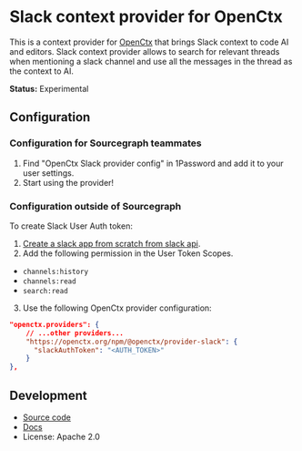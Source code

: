 # Slack context provider for OpenCtx

This is a context provider for [OpenCtx](https://openctx.org) that brings Slack context to code AI and editors. Slack context provider allows to search for relevant threads when mentioning a slack channel and use all the messages in the thread as the context to AI.

**Status:** Experimental

## Configuration


### Configuration for Sourcegraph teammates

1. Find "OpenCtx Slack provider config" in 1Password and add it to your user settings.
2. Start using the provider!


### Configuration outside of Sourcegraph

To create Slack User Auth token:

1. [Create a slack app from scratch from slack api](https://api.slack.com/apps).
2. Add the following permission in the User Token Scopes.
 - `channels:history`
 - `channels:read`
 - `search:read`
3. Use the following OpenCtx provider configuration:

```json
"openctx.providers": {
    // ...other providers...
    "https://openctx.org/npm/@openctx/provider-slack": {
      "slackAuthToken": "<AUTH_TOKEN>"
    }
},
```

## Development

- [Source code](https://sourcegraph.com/github.com/sourcegraph/openctx/-/tree/provider/linear)
- [Docs](https://openctx.org/docs/providers/linear)
- License: Apache 2.0
